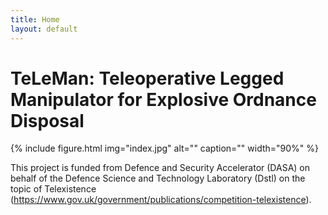 ```yaml
---
title: Home
layout: default
---
```


# TeLeMan: Teleoperative Legged Manipulator for Explosive Ordnance Disposal

{% include figure.html img="index.jpg" alt="" caption="" width="90%" %}

This project is funded from Defence and Security Accelerator (DASA) on behalf of the Defence Science and Technology Laboratory (Dstl) on the topic of Telexistence (https://www.gov.uk/government/publications/competition-telexistence).
